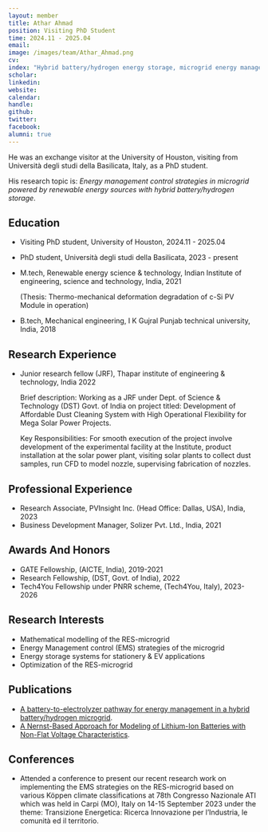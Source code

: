 ```yaml
---
layout: member
title: Athar Ahmad
position: Visiting PhD Student
time: 2024.11 - 2025.04
email: 
image: /images/team/Athar_Ahmad.png
cv: 
index: "Hybrid battery/hydrogen energy storage, microgrid energy management"
scholar: 
linkedin: 
website: 
calendar: 
handle: 
github: 
twitter: 
facebook: 
alumni: true
---
```


He was an exchange visitor at the University of Houston, visiting from Università degli studi della Basilicata, Italy, as a PhD student.

His research topic is: *Energy management control strategies in microgrid powered by renewable energy sources with hybrid battery/hydrogen storage*.

## Education
* Visiting PhD student, University of Houston, 2024.11 - 2025.04

* PhD student, Università degli studi della Basilicata, 2023 - present

* M.tech, Renewable energy science & technology, Indian Institute of engineering, science and technology, India, 2021

	(Thesis: Thermo-mechanical deformation degradation of c-Si PV Module in operation)

* B.tech, Mechanical engineering, I K Gujral Punjab technical university, India, 2018

## Research Experience
* Junior research fellow (JRF), Thapar institute of engineering & technology, India 2022

	Brief description: Working as a JRF under Dept. of Science & Technology (DST) Govt. of India on project titled: Development of Affordable Dust Cleaning System with High Operational Flexibility for Mega Solar Power Projects.

	Key Responsibilities: For smooth execution of the project involve development of the experimental facility at the Institute, product installation at the solar power plant, visiting solar plants to collect dust samples, run CFD to model nozzle, supervising fabrication of nozzles.


## Professional Experience
* Research Associate, PVInsight Inc. (Head Office: Dallas, USA), India, 2023
* Business Development Manager, Solizer Pvt. Ltd., India, 2021

## Awards And Honors
* GATE Fellowship, (AICTE, India), 2019-2021
* Research Fellowship, (DST, Govt. of India), 2022
* Tech4You Fellowship under PNRR scheme, (Tech4You, Italy), 2023-2026

## Research Interests
* Mathematical modelling of the RES-microgrid
* Energy Management control (EMS) strategies of the microgrid
* Energy storage systems for stationery & EV applications
* Optimization of the RES-microgrid

## Publications
*  <a target="_blank" href="https://iopscience.iop.org/article/10.1088/1742-6596/2648/1/012094" class="off">A battery-to-electrolyzer pathway for energy management in a hybrid battery/hydrogen microgrid</a>.
* <a target="_blank" href="https://www.mdpi.com/1996-1073/17/16/3914" class="off">A Nernst-Based Approach for Modeling of Lithium-Ion Batteries with Non-Flat Voltage Characteristics</a>.

## Conferences
* Attended a conference to present our recent research work on implementing the EMS strategies on the RES-microgrid based on various Köppen climate classifications at 78th Congresso Nazionale ATI which was held in Carpi (MO), Italy on 14-15 September 2023 under the theme: Transizione Energetica: Ricerca Innovazione per l’Industria, le comunità ed il territorio.



